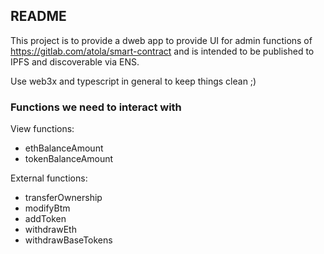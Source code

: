 README
------

This project is to provide a dweb app to provide UI for admin functions of https://gitlab.com/atola/smart-contract and is intended to be published to IPFS and discoverable via ENS.

Use web3x and typescript in general to keep things clean ;)


### Functions we need to interact with

View functions:
- ethBalanceAmount
- tokenBalanceAmount

External functions:
- transferOwnership
- modifyBtm
- addToken
- withdrawEth
- withdrawBaseTokens
